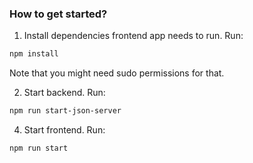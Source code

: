### How to get started?

1. Install dependencies frontend app needs to run. Run:
```bash
npm install
```

Note that you might need sudo permissions for that.

2. Start backend. Run:
```bash
npm run start-json-server
```

4. Start frontend. Run:
```bash
npm run start
```